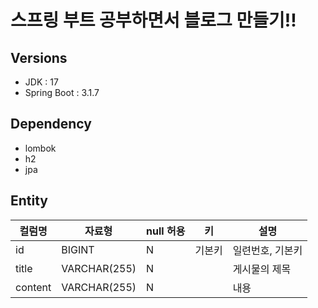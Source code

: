 # 스프링 부트 공부하면서 블로그 만들기!!

## Versions
- JDK : 17
- Spring Boot : 3.1.7

## Dependency
- lombok
- h2
- jpa

## Entity
| 컬럼명 | 자료형 | null 허용 | 키 | 설명 |
| --- | --- | --- | --- | --- |
| id | BIGINT | N | 기본키 | 일련번호, 기본키 |
| title | VARCHAR(255) | N |  | 게시물의 제목 |
| content | VARCHAR(255) | N |  | 내용 |

